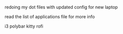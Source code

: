 redoing my dot files with updated config for new laptop 

read the list of applications file for more info

i3 polybar kitty rofi
